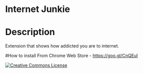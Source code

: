 # Internet Junkie

# Description
Extension that shows how addicted you are to internet.

#How to install
From Chrome Web Store - https://goo.gl/CnQEuI

<a rel="license" href="http://creativecommons.org/licenses/by-nc-sa/4.0/"><img alt="Creative Commons License" style="border-width:0" src="https://i.creativecommons.org/l/by-nc-sa/4.0/88x31.png" /></a>
